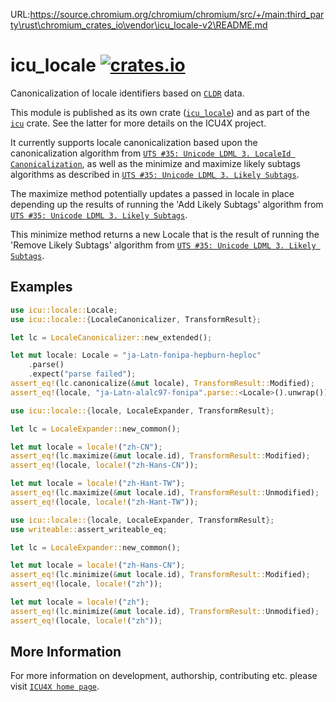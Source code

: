 URL:https://source.chromium.org/chromium/chromium/src/+/main:third_party\rust\chromium_crates_io\vendor\icu_locale-v2\README.md
# icu_locale [![crates.io](https://img.shields.io/crates/v/icu_locale)](https://crates.io/crates/icu_locale)

<!-- cargo-rdme start -->

Canonicalization of locale identifiers based on [`CLDR`] data.

This module is published as its own crate ([`icu_locale`](https://docs.rs/icu_locale/latest/icu_locale/))
and as part of the [`icu`](https://docs.rs/icu/latest/icu/) crate. See the latter for more details on the ICU4X project.

It currently supports locale canonicalization based upon the canonicalization
algorithm from [`UTS #35: Unicode LDML 3. LocaleId Canonicalization`],
as well as the minimize and maximize likely subtags algorithms
as described in [`UTS #35: Unicode LDML 3. Likely Subtags`].

The maximize method potentially updates a passed in locale in place
depending up the results of running the 'Add Likely Subtags' algorithm
from [`UTS #35: Unicode LDML 3. Likely Subtags`].

This minimize method returns a new Locale that is the result of running the
'Remove Likely Subtags' algorithm from [`UTS #35: Unicode LDML 3. Likely Subtags`].

## Examples

```rust
use icu::locale::Locale;
use icu::locale::{LocaleCanonicalizer, TransformResult};

let lc = LocaleCanonicalizer::new_extended();

let mut locale: Locale = "ja-Latn-fonipa-hepburn-heploc"
    .parse()
    .expect("parse failed");
assert_eq!(lc.canonicalize(&mut locale), TransformResult::Modified);
assert_eq!(locale, "ja-Latn-alalc97-fonipa".parse::<Locale>().unwrap());
```

```rust
use icu::locale::{locale, LocaleExpander, TransformResult};

let lc = LocaleExpander::new_common();

let mut locale = locale!("zh-CN");
assert_eq!(lc.maximize(&mut locale.id), TransformResult::Modified);
assert_eq!(locale, locale!("zh-Hans-CN"));

let mut locale = locale!("zh-Hant-TW");
assert_eq!(lc.maximize(&mut locale.id), TransformResult::Unmodified);
assert_eq!(locale, locale!("zh-Hant-TW"));
```

```rust
use icu::locale::{locale, LocaleExpander, TransformResult};
use writeable::assert_writeable_eq;

let lc = LocaleExpander::new_common();

let mut locale = locale!("zh-Hans-CN");
assert_eq!(lc.minimize(&mut locale.id), TransformResult::Modified);
assert_eq!(locale, locale!("zh"));

let mut locale = locale!("zh");
assert_eq!(lc.minimize(&mut locale.id), TransformResult::Unmodified);
assert_eq!(locale, locale!("zh"));
```

[`ICU4X`]: ../icu/index.html
[`CLDR`]: http://cldr.unicode.org/
[`UTS #35: Unicode LDML 3. Likely Subtags`]: https://www.unicode.org/reports/tr35/#Likely_Subtags.
[`UTS #35: Unicode LDML 3. LocaleId Canonicalization`]: http://unicode.org/reports/tr35/#LocaleId_Canonicalization,

<!-- cargo-rdme end -->

## More Information

For more information on development, authorship, contributing etc. please visit [`ICU4X home page`](https://github.com/unicode-org/icu4x).
